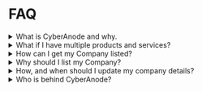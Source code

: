 # FAQ

<details>
    <summary>What is CyberAnode and why.</summary>

    ### You can add a header

    You can add text within a collapsed section. 

    You can add an image or a code block, too.

    ```ruby
    puts "Hello World"
    ```

</details>

<details>
    <summary>What if I have multiple products and services?</summary>

    There are some companies that are going to have a large number of diverse products and services. For these companies we suggest splitting up the listings, for example if you run a Managed detection and Response business and also IR consulting, then its probably best to create two listings to ensure enough details can be provided to the users.

    If you unsure, just ask us and we'll let you know what we advise.
</details>

<details>
<summary>How can I get my Company listed?</summary>

To register, companies must meet the following criteria:
1. Be Australian owned.
2. Deliver cyber security products or services, category definitions can be found [here](2.%20categories.md).
3. Hold a valid Australian Business Number (ABN), operate in Australia, and employ staff in an Australian location.

If you meet this criteria you can submit an [issue](issues) following the `Company registration request` issue template. We will then create the listing page for you in the pending-company-listing and look for your approval to finalise and move to company-listing via the issue. If we have further questions we will reach out there.

Detailed instructions for registering: [here](1.%20how_to_register.md)

</details>

<details>

<summary>Why should I list my Company?</summary>



</details>

<details>

<summary>How, and when should I update my company details?</summary>

### How
Create a PR and update your company listing and add to the pending-company-listing folder for review and publishing.


### When 


</details>

<details>

<summary>Who is behind CyberAnode?</summary>



</details>